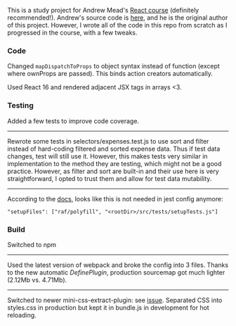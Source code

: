 This is a study project for Andrew Mead's [React course](https://www.udemy.com/react-2nd-edition) (definitely recommended!).
Andrew's source code is [here](https://github.com/andrewjmead/react-course-2-expensify-app), and he is the original author of this project. However, I wrote all of the code in this repo from scratch as I progressed in the course, with a few tweaks.

### Code

Changed `mapDispatchToProps` to object syntax instead of function (except where ownProps are passed). This binds action creators automatically.

Used React 16 and rendered adjacent JSX tags in arrays <3.

### Testing

Added a few tests to improve code coverage.

---

Rewrote some tests in selectors/expenses.test.js to use sort and filter instead of hard-coding filtered and sorted expense data. Thus if test data changes, test will still use it. However, this makes tests very similar in implementation to the method they are testing, which might not be a good practice. However, as filter and sort are built-in and their use here is very straightforward, I opted to trust them and allow for test data mutability.

---

According to the [docs](http://airbnb.io/enzyme/docs/guides/jest.html), looks like this is not needed in jest config anymore:

`"setupFiles": ["raf/polyfill", "<rootDir>/src/tests/setupTests.js"]`

### Build

Switched to npm

---

Used the latest version of webpack and broke the config into 3 files. Thanks to the new automatic _DefinePlugin_, production sourcemap got much lighter (2.12Mb vs. 4.71Mb).

---

Switched to newer mini-css-extract-plugin: see [issue](https://github.com/webpack-contrib/extract-text-webpack-plugin/issues/749). Separated CSS into styles.css in production but kept it in bundle.js in development for hot reloading.
